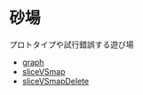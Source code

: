 # 砂場

プロトタイプや試行錯誤する遊び場

* [graph](https://github.com/cipepser/sand/tree/master/graph)
* [sliceVSmap](https://github.com/cipepser/sand/tree/master/sliceVSmap)
* [sliceVSmapDelete](https://github.com/cipepser/sand/tree/master/sliceVSmapDelete)